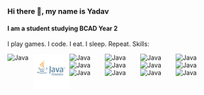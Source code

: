 ### Hi there 👋, my name is Yadav
#### I am a student studying BCAD Year 2


I play games.
I code.
I eat.
I sleep.
Repeat.
Skills:


<img align="left" alt="Java" width="60px" src="https://image.flaticon.com/icons/png/512/919/919843.png" /><img align="left" alt="Java" width="80px" src="https://raw.githubusercontent.com/github/explore/80688e429a7d4ef2fca1e82350fe8e3517d3494d/topics/java/java.png" /><img align="left" alt="Java" width="80px" src="https://img.icons8.com/color/50/000000/c-programming.png" /><img align="left" alt="Java" width="80px" src="https://img.icons8.com/color/48/000000/c-plus-plus-logo.png" /><img align="left" alt="Java" width="80px" src="https://uxwing.com/wp-content/themes/uxwing/download/10-brands-and-social-media/c-sharp-programming-language.png" /><img align="left" alt="Java" width="80px" src="https://cdn3.iconfinder.com/data/icons/logos-and-brands-adobe/512/267_Python-512.png" /><img align="left" alt="Java" width="80px" src="https://www.tableau.com/sites/default/files/solutions/thumbnails/sql-server.png" /><img align="left" alt="Java" width="80px" src="https://upload.wikimedia.org/wikipedia/commons/thumb/6/61/HTML5_logo_and_wordmark.svg/1200px-HTML5_logo_and_wordmark.svg.png" /><img align="left" alt="Java" width="80px" src="https://cdn4.iconfinder.com/data/icons/flat-brand-logo-2/512/css3-512.png" />
###
<img align="left" alt="Java" width="80px" src="https://ucarecdn.com/f0916324-ddb8-4a65-8b54-9b52eb68ad08/" />
<img align="left" alt="Java" width="80px" src="https://img.icons8.com/fluency/48/000000/android-studio--v3.png" />
<img align="left" alt="Java" width="80px" src="https://encrypted-tbn0.gstatic.com/images?q=tbn:ANd9GcQSKA0AApMTjYFjH3ufQjXgaLDGK5bEFewxqZVZpF-sV5jHMPVVz6_7wBQjLbhw4_miXUw&usqp=CAU" />
<img align="left" alt="Java" width="80px" src="https://www.freeiconspng.com/thumbs/fl-studio-icon/fruity-loops-studio-icon-32.jpg" />
<img align="left" alt="Java" width="80px" src="https://encrypted-tbn0.gstatic.com/images?q=tbn:ANd9GcRPicvHt5mwScDQ6VTjFR-a4lHlE8LQt2UCC3g2OS9fYJZismCsBZuSIDdTwVO-AL_bI9A&usqp=CAU" />















